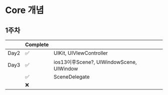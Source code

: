 

# Core 개념

## 1주차

|      | Complete |                                          |
| :--: | :------- | ---------------------------------------- |
| Day2 | ✅        | UIKit, UIVIewController                  |
| Day3 | ✅        | ios13이후Scene?, UIWindowScene, UIWindow |
|      | ✅        | SceneDelegate                            |
|      | ❌        |                                          |

